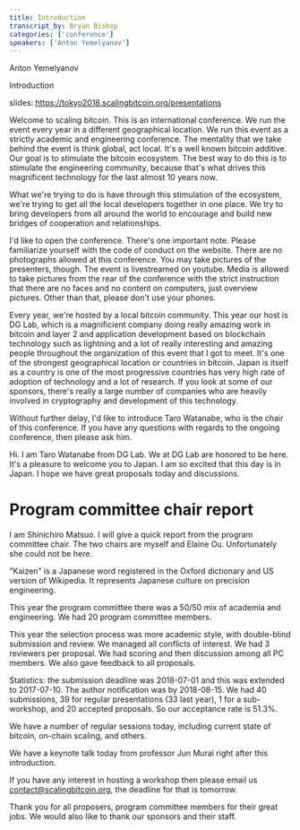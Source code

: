 ```yaml
---
title: Introduction
transcript_by: Bryan Bishop
categories: ['conference']
speakers: ['Anton Yemelyanov']
---
```


Anton Yemelyanov

Introduction

slides: <https://tokyo2018.scalingbitcoin.org/presentations>

Welcome to scaling bitcoin. This is an international conference. We run the event every year in a different geographical location. We run this event as a strictly academic and engineering conference. The mentality that we take behind the event is think global, act local. It's a well known bitcoin additive. Our goal is to stimulate the bitcoin ecosystem. The best way to do this is to stimulate the engineering community, because that's what drives this magnificent technology for the last almost 10 years now.

What we're trying to do is have through this stimulation of the ecosystem, we're trying to get all the local developers together in one place. We try to bring developers from all around the world to encourage and build new bridges of cooperation and relationships.

I'd like to open the conference. There's one important note. Please familiarize yourself with the code of conduct on the website. There are no photographs allowed at this conference. You may take pictures of the presenters, though. The event is livestreamed on youtube. Media is allowed to take pictures from the rear of the conference with the strict instruction that there are no faces and no content on computers, just overview pictures. Other than that, please don't use your phones.

Every year, we're hosted by a local bitcoin community. This year our host is DG Lab, which is a magnificient company doing really amazing work in bitcoin and layer 2 and application development based on blockchain technology such as lightning and a lot of really interesting and amazing people throughout the organization of this event that I got to meet. It's one of the strongest geographical location or countries in bitcoin. Japan is itself as a country is one of the most progressive countries has very high rate of adoption of technology and a lot of research. If you look at some of our sponsors, there's really a large number of companies who are heavily involved in cryptography and development of this technology.

Without further delay, I'd like to introduce Taro Watanabe, who is the chair of this conference. If you have any questions with regards to the ongoing conference, then please ask him.

Hi. I am Taro Watanabe from DG Lab. We at DG Lab are honored to be here. It's a pleasure to welcome you to Japan. I am so excited that this day is in Japan. I hope we have great proposals today and discussions.

# Program committee chair report

I am Shinichiro Matsuo. I will give a quick report from the program committee chair. The two chairs are myself and Elaine Ou. Unfortunately she could not be here.

"Kaizen" is a Japanese word registered in the Oxford dictionary and US version of Wikipedia. It represents Japanese culture on precision engineering.

This year the program committee there was a 50/50 mix of academia and engineering. We had 20 program committee members.

This year the selection process was more academic style, with double-blind submission and review. We managed all conflicts of interest. We had 3 reviewers per proposal. We had scoring and then discussion among all PC members. We also gave feedback to all proposals.

Statistics: the submission deadline was 2018-07-01 and this was extended to 2017-07-10. The author notification was by 2018-08-15. We had 40 submissions, 39 for regular presentations (33 last year), 1 for a sub-workshop, and 20 accepted proposals. So our acceptance rate is 51.3%.

We have a number of regular sessions today, including current state of bitcoin, on-chain scaling, and others.

We have a keynote talk today from professor Jun Murai right after this introduction.

If you have any interest in hosting a workshop then please email us contact@scalingbitcoin.org, the deadline for that is tomorrow.

Thank you for all proposers, program committee members for their great jobs. We would also like to thank our sponsors and their staff.
